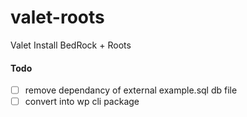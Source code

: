 # valet-roots
Valet Install BedRock + Roots 

#### Todo
-[ ] remove dependancy of external example.sql db file
-[ ] convert into wp cli package
